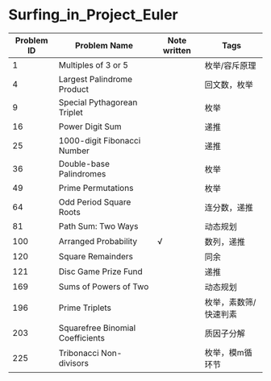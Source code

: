 # Surfing_in_Project_Euler

| Problem ID | Problem Name                        | Note written | Tags          |
| ---------- | ----------------------------------- | ------------ | ------------- |
| 1          | Multiples of 3 or 5                 |              | 枚举/容斥原理 |
| 4          | Largest Palindrome Product          |              | 回文数，枚举  |
| 9          | Special Pythagorean Triplet         |              | 枚举          |
| 16         | Power Digit Sum                     |              | 递推          |
| 25         | 1000-digit Fibonacci Number         |              | 递推          |
| 36         | Double-base Palindromes             |              | 枚举          |
| 49         | Prime Permutations                  |              | 枚举          |
| 64         | Odd Period Square Roots             |              | 连分数，递推  |
| 81         | Path Sum: Two Ways                  |              | 动态规划      |
| 100        | Arranged Probability                | √            | 数列，递推    |
| 120        | Square Remainders                   |              | 同余          |
| 121        | Disc Game Prize Fund                |              | 递推          |
| 169        | Sums of Powers of Two               |              | 动态规划       |
| 196        | Prime Triplets                      |              | 枚举，素数筛/快速判素 |
| 203        | Squarefree Binomial Coefficients    |              | 质因子分解     |
| 225        | Tribonacci Non-divisors             |              | 枚举，模m循环节 |